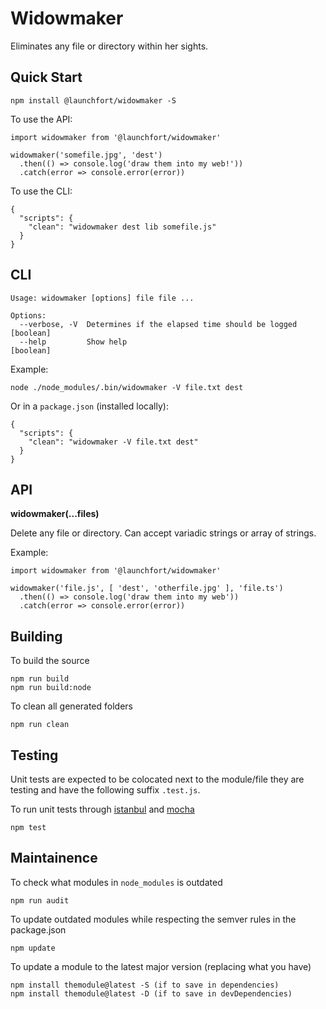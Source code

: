 # Widowmaker

Eliminates any file or directory within her sights.

## Quick Start

    npm install @launchfort/widowmaker -S

To use the API:

    import widowmaker from '@launchfort/widowmaker'

    widowmaker('somefile.jpg', 'dest')
      .then(() => console.log('draw them into my web!'))
      .catch(error => console.error(error))

To use the CLI:

    {
      "scripts": {
        "clean": "widowmaker dest lib somefile.js"
      }
    }

## CLI

    Usage: widowmaker [options] file file ...

    Options:
      --verbose, -V  Determines if the elapsed time should be logged       [boolean]
      --help         Show help                                             [boolean]

Example:

    node ./node_modules/.bin/widowmaker -V file.txt dest

Or in a `package.json` (installed locally):

    {
      "scripts": {
        "clean": "widowmaker -V file.txt dest"
      }
    }


## API

**widowmaker(...files)**

Delete any file or directory. Can accept variadic strings or array of strings.

Example:

    import widowmaker from '@launchfort/widowmaker'

    widowmaker('file.js', [ 'dest', 'otherfile.jpg' ], 'file.ts')
      .then(() => console.log('draw them into my web'))
      .catch(error => console.error(error))

## Building

To build the source

    npm run build
    npm run build:node

To clean all generated folders

    npm run clean

## Testing

Unit tests are expected to be colocated next to the module/file they are testing
and have the following suffix `.test.js`.

To run unit tests through [istanbul](https://istanbul.js.org/) and
[mocha](http://mochajs.org/)

    npm test

## Maintainence

To check what modules in `node_modules` is outdated

    npm run audit

To update outdated modules while respecting the semver rules in the package.json

    npm update

To update a module to the latest major version (replacing what you have)

    npm install themodule@latest -S (if to save in dependencies)
    npm install themodule@latest -D (if to save in devDependencies)
